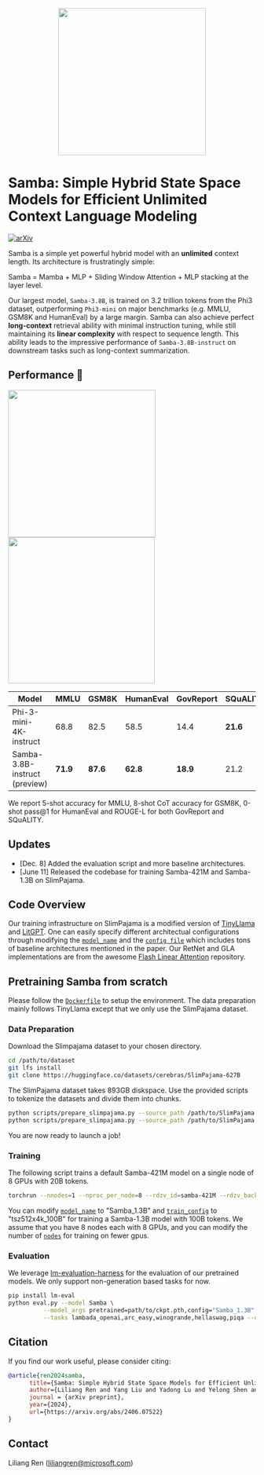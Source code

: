 
<div align="center">
  <img src="assets/Samba-pic.webp" width="300"/>
</div>


<h1 align="left"> Samba: Simple Hybrid State Space Models for Efficient Unlimited Context Language Modeling</h1>

[![arXiv](https://img.shields.io/badge/Paper-2406.07522-blue.svg?style=flat-square)](https://arxiv.org/abs/2406.07522)


Samba is a simple yet powerful hybrid model with an **unlimited** context length. Its architecture is frustratingly simple: 

Samba = Mamba + MLP + Sliding Window Attention + MLP stacking at the layer level.

Our largest model, `Samba-3.8B`, is trained on 3.2 trillion tokens from the Phi3 dataset, outperforming `Phi3-mini` on major benchmarks (e.g. MMLU, GSM8K and HumanEval) by a large margin. Samba can also achieve perfect **long-context** retrieval ability with minimal instruction tuning, while still maintaining its **linear complexity** with respect to sequence length. This ability leads to the impressive performance of `Samba-3.8B-instruct` on downstream tasks such as long-context summarization. 


## Performance :rocket:
<div align="left">
  <img src="assets/ppl.jpg" width="300"/>
  <img src="assets/gen_speed.jpg" width="298"/>
</div>


| Model                         | MMLU | GSM8K | HumanEval | GovReport | SQuALITY |
|-------------------------------|------|-------|-----------|-----------|----------|
| Phi-3-mini-4K-instruct   | 68.8 | 82.5  | 58.5      | 14.4      | **21.6**     |
| Samba-3.8B-instruct (preview)       | **71.9** | **87.6** | **62.8**      | **18.9**      | 21.2     |

We report 5-shot accuracy for MMLU, 8-shot CoT accuracy for GSM8K, 0-shot pass@1 for HumanEval and ROUGE-L for both GovReport and SQuALITY.
## Updates
- [Dec. 8] Added the evaluation script and more baseline architectures.
- [June 11] Released the codebase for training Samba-421M and Samba-1.3B on SlimPajama. 


## Code Overview
Our training infrastructure on SlimPajama is a modified version of [TinyLlama](https://github.com/jzhang38/TinyLlama) and [LitGPT](https://github.com/Lightning-AI/litgpt). One can easily specify different architectual configurations through modifying the [`model_name`](pretrain.py#L30) and the [`config file`](lit_gpt/config.py) which includes tons of baseline architectures mentioned in the paper. Our RetNet and GLA implementations are from the awesome [Flash Linear Attention](https://github.com/sustcsonglin/flash-linear-attention) repository.


## Pretraining Samba from scratch
Please follow the [`Dockerfile`](Dockerfile) to setup the environment. The data preparation mainly follows TinyLlama except that we only use the SlimPajama dataset.

### Data Preparation

Download the Slimpajama dataset to your chosen directory.
```bash
cd /path/to/dataset
git lfs install
git clone https://huggingface.co/datasets/cerebras/SlimPajama-627B
```
The SlimPajama dataset takes 893GB diskspace. Use the provided scripts to tokenize the datasets and divide them into chunks.
```bash
python scripts/prepare_slimpajama.py --source_path /path/to/SlimPajama --tokenizer_path data/llama  --destination_path data/slim --split validation --percentage 1.0
python scripts/prepare_slimpajama.py --source_path /path/to/SlimPajama --tokenizer_path data/llama  --destination_path data/slim --split train --percentage 1.0
```
You are now ready to launch a job!

### Training
The following script trains a default Samba-421M model on a single node of 8 GPUs with 20B tokens.
```bash
torchrun --nnodes=1 --nproc_per_node=8 --rdzv_id=samba-421M --rdzv_backend=c10d  --rdzv_endpoint=${MASTER_ADDR}:${MASTER_PORT} pretrain.py --train_data_dir data/slim --val_data_dir data/slim 
```
You can modify [`model_name`](pretrain.py#L33) to "Samba_1.3B" and [`train_config`](pretrain.py#L34) to "tsz512x4k_100B" for training a Samba-1.3B model with 100B tokens. We assume that you have 8 nodes each with 8 GPUs, and you can modify the number of [`nodes`](pretrain.py#L43) for training on fewer gpus.

### Evaluation

We leverage [lm-evaluation-harness](https://github.com/EleutherAI/lm-evaluation-harness) for the evaluation of our pretrained models. We only support non-generation based tasks for now.
```bash
pip install lm-eval
python eval.py --model Samba \
          --model_args pretrained=path/to/ckpt.pth,config="Samba_1.3B" \
          --tasks lambada_openai,arc_easy,winogrande,hellaswag,piqa --device cuda:0 --batch_size 1 --trust_remote_code \
```




## Citation

If you find our work useful, please consider citing:

```bibtex
@article{ren2024samba,
      title={Samba: Simple Hybrid State Space Models for Efficient Unlimited Context Language Modeling}, 
      author={Liliang Ren and Yang Liu and Yadong Lu and Yelong Shen and Chen Liang and Weizhu Chen},
      journal = {arXiv preprint},
      year={2024},
      url={https://arxiv.org/abs/2406.07522}
}
```

## Contact

Liliang Ren (liliangren@microsoft.com)

